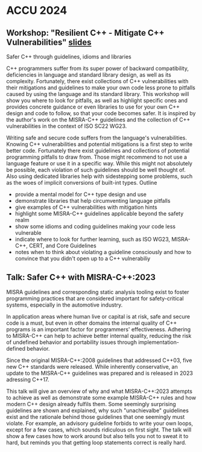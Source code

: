 # ACCU 2024 

## Workshop: "Resilient C++ - Mitigate C++ Vulnerabilities" [slides](https://github.com/PeterSommerlad/talks_public/blob/main/ACCU/2024/WorkshopResilientCpp.pdf)

Safer C++ through guidelines, idioms and libraries

C++ programmers suffer from its super power of backward compatibility, deficiencies in language and standard library design, as well as its complexity. Fortunately, there exist collections of C++ vulnerabilities with their mitigations and guidelines to make your own code less prone to pitfalls caused by using the language and its standard library. This workshop will show you where to look for pitfalls, as well as highlight specific ones and provides concrete guidance or even libraries to use for your own C++ design and code to follow, so that your code becomes safer. It is inspired by the author's work on the MISRA-C++ guidelines and the collection of C++ vulnerabilities in the context of ISO SC22 WG23.

Writing safe and secure code suffers from the language's vulnerabilities. Knowing C++ vulnerabilities and potential mitigations is a first step to write better code. Fortunately there exist guidelines and collections of potential programming pitfalls to draw from. Those might recommend to not use a language feature or use it in a specific way. While this might not absolutely be possible, each violation of such guidelines should be well thought of. Also using dedicated libraries help with sidestepping some problems, such as the woes of implicit conversions of built-int types.
Outline

*    provide a mental model for C++ type design and use
*    demonstrate libraries that help circumventing language pitfalls
*    give examples of C++ vulnerabilities with mitigation hints
*    highlight some MISRA-C++ guidelines applicable beyond the safety realm
*    show some idioms and coding guidelines making your code less vulnerable
*    indicate where to look for further learning, such as ISO WG23, MISRA-C++, CERT, and Core Guidelines
*    notes when to think about violating a guideline consciously and how to convince that you didn't open up to a C++ vulnerabiliy




## Talk: Safer C++ with MISRA-C++:2023


MISRA guidelines and corresponding static analysis tooling exist to foster programming practices that are considered important for safety-critical systems, especially in the automotive industry.

In application areas where human live or capital is at risk, safe and secure code is a must, but even in other domains the internal quality of C++ programs is an important factor for programmers' effectiveness. Adhering to MISRA-C++ can help to achieve better internal quality, reducing the risk of undefined behavior and portability issues through implementation-defined behavior.

Since the original MISRA-C++:2008 guidelines that addressed C++03, five new C++ standards were released. While inherently conservative, an update to the MISRA-C++ guidelines was prepared and is released in 2023 adressing C++17.

This talk will give an overview of why and what MISRA-C++:2023 attempts to achieve as well as demonstrate some example MISRA-C++ rules and how modern C++ design already fulfils them.
Some seemingly surprising guidelines are shown and explained, why such "unachievalbe" guidelines exist and the rationale behind those guidelines that one seemingly must violate.
For example, an advisory guideline forbids to write your own loops, except for a few cases, which sounds ridiculous on first sight. The talk will show a few cases how to work around but also tells you not to sweat it to hard, but reminds you that getting loop statements correct is really hard.
